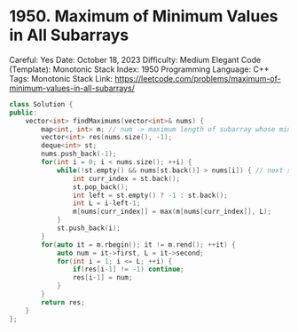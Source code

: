 # 1950. Maximum of Minimum Values in All Subarrays

Careful: Yes
Date: October 18, 2023
Difficulty: Medium
Elegant Code (Template): Monotonic Stack
Index: 1950
Programming Language: C++
Tags: Monotonic Stack
Link: https://leetcode.com/problems/maximum-of-minimum-values-in-all-subarrays/

```cpp
class Solution {
public:
    vector<int> findMaximums(vector<int>& nums) {
        map<int, int> m; // num -> maximum length of subarray whose minimum is num
        vector<int> res(nums.size(), -1);
        deque<int> st;
        nums.push_back(-1);
        for(int i = 0; i < nums.size(); ++i) {
            while(!st.empty() && nums[st.back()] > nums[i]) { // next smaller
                int curr_index = st.back();
                st.pop_back();
                int left = st.empty() ? -1 : st.back();
                int L = i-left-1;
                m[nums[curr_index]] = max(m[nums[curr_index]], L);
            }
            st.push_back(i);
        }
        for(auto it = m.rbegin(); it != m.rend(); ++it) {
            auto num = it->first, L = it->second;
            for(int i = 1; i <= L; ++i) {
                if(res[i-1] != -1) continue;
                res[i-1] = num;
            }
        }
        return res;
    }
};
```